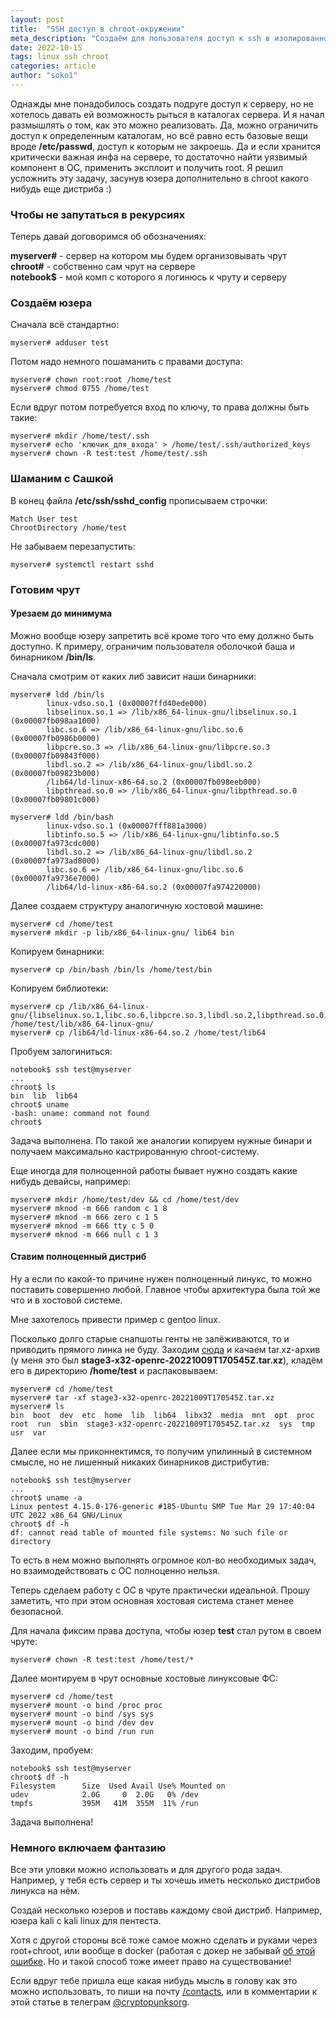```yaml
---
layout: post
title:  "SSH доступ в chroot-окружении"
meta_description: "Создаём для пользователя доступ к ssh в изолированном от основной системы chroot-окружении. Сначала максимально урезанный вариант, потом раскатим туда gentoo linux"
date: 2022-10-15
tags: linux ssh chroot 
categories: article
author: "soko1"
---
```


Однажды мне понадобилось создать подруге доступ к серверу, но не хотелось давать ей возможность рыться в каталогах сервера. 
И я начал размышлять о том, как это можно реализовать. Да, можно ограничить доступ к определенным каталогам, но всё равно есть базовые вещи вроде **/etc/passwd**, доступ к которым не закроешь. Да и если хранится критически важная инфа на сервере, то достаточно найти уязвимый компонент в ОС, применить эксплоит и получить root. Я решил усложнить эту задачу, засунув юзера дополнительно в chroot какого нибудь еще дистриба :)


### Чтобы не запутаться в рекурсиях

Теперь давай договоримся об обозначениях:

**myserver#** - сервер на котором мы будем организовывать чрут<br>
**chroot#** - собственно сам чрут на сервере<br>
**notebook$** - мой комп с которого я логинюсь к чруту и серверу<br>

### Создаём юзера 

Сначала всё стандартно:

```
myserver# adduser test
```

Потом надо немного пошаманить с правами доступа:

```
myserver# chown root:root /home/test
myserver# chmod 0755 /home/test
```

Если вдруг потом потребуется вход по ключу, то права должны быть такие:

```
myserver# mkdir /home/test/.ssh
myserver# echo 'ключик_для_входа' > /home/test/.ssh/authorized_keys
myserver# chown -R test:test /home/test/.ssh
```

### Шаманим с Сашкой

В конец файла **/etc/ssh/sshd_config** прописываем строчки:

```
Match User test
ChrootDirectory /home/test
```

Не забываем перезапустить:

```
myserver# systemctl restart sshd
```

### Готовим чрут

#### Урезаем до минимума

Можно вообще юзеру запретить всё кроме того что ему должно быть доступно. 
К примеру, ограничим пользователя оболочкой баша и бинарником **/bin/ls**.

Сначала смотрим от каких либ зависит наши бинарники:

```
myserver# ldd /bin/ls
        linux-vdso.so.1 (0x00007ffd40ede000)
        libselinux.so.1 => /lib/x86_64-linux-gnu/libselinux.so.1 (0x00007fb098aa1000)
        libc.so.6 => /lib/x86_64-linux-gnu/libc.so.6 (0x00007fb0986b0000)
        libpcre.so.3 => /lib/x86_64-linux-gnu/libpcre.so.3 (0x00007fb09843f000)
        libdl.so.2 => /lib/x86_64-linux-gnu/libdl.so.2 (0x00007fb09823b000)
        /lib64/ld-linux-x86-64.so.2 (0x00007fb098eeb000)
        libpthread.so.0 => /lib/x86_64-linux-gnu/libpthread.so.0 (0x00007fb09801c000)

myserver# ldd /bin/bash
        linux-vdso.so.1 (0x00007fff881a3000)
        libtinfo.so.5 => /lib/x86_64-linux-gnu/libtinfo.so.5 (0x00007fa973cdc000)
        libdl.so.2 => /lib/x86_64-linux-gnu/libdl.so.2 (0x00007fa973ad8000)
        libc.so.6 => /lib/x86_64-linux-gnu/libc.so.6 (0x00007fa9736e7000)
        /lib64/ld-linux-x86-64.so.2 (0x00007fa974220000)
```

Далее создаем структуру аналогичную хостовой машине:

```
myserver# cd /home/test
myserver# mkdir -p lib/x86_64-linux-gnu/ lib64 bin
```

Копируем бинарники:

```
myserver# cp /bin/bash /bin/ls /home/test/bin
```

Копируем библиотеки:

```
myserver# cp /lib/x86_64-linux-gnu/{libselinux.so.1,libc.so.6,libpcre.so.3,libdl.so.2,libpthread.so.0,libtinfo.so.5} /home/test/lib/x86_64-linux-gnu/
myserver# cp /lib64/ld-linux-x86-64.so.2 /home/test/lib64
```

Пробуем залогиниться:

```
notebook$ ssh test@myserver
...
chroot$ ls
bin  lib  lib64
chroot$ uname
-bash: uname: command not found
chroot$
```

Задача выполнена. По такой же аналогии копируем нужные бинари и получаем максимально кастрированную chroot-систему.

Еще иногда для полноценной работы бывает нужно создать какие нибудь девайсы, например:

```
myserver# mkdir /home/test/dev && cd /home/test/dev
myserver# mknod -m 666 random c 1 8
myserver# mknod -m 666 zero c 1 5
myserver# mknod -m 666 tty c 5 0
myserver# mknod -m 666 null c 1 3
```

#### Ставим полноценный дистриб

Ну а если по какой-то причине нужен полноценный линукс, то можно поставить совершенно любой. Главное чтобы архитектура была той же что и в хостовой системе.

Мне захотелось привести пример с gentoo linux. 

Посколько долго старые снапшоты генты не залёживаются, то и приводить прямого линка не буду. 
Заходим [сюда](https://mirror.ps.kz/gentoo/pub/releases/amd64/autobuilds/current-stage3-amd64-systemd/) и качаем tar.xz-архив (у меня это был **stage3-x32-openrc-20221009T170545Z.tar.xz**), кладём его в директорию **/home/test** и распаковываем:

```
myserver# cd /home/test
myserver# tar -xf stage3-x32-openrc-20221009T170545Z.tar.xz
myserver# ls
bin  boot  dev  etc  home  lib  lib64  libx32  media  mnt  opt  proc  root  run  sbin  stage3-x32-openrc-20221009T170545Z.tar.xz  sys  tmp  usr  var
```

Далее если мы приконнектимся, то получим упилинный в системном смысле, но не лишенный никаких бинарников дистрибутив:

```
notebook$ ssh test@myserver
...
chroot$ uname -a
Linux pentest 4.15.0-176-generic #185-Ubuntu SMP Tue Mar 29 17:40:04 UTC 2022 x86_64 GNU/Linux
chroot$ df -h
df: cannot read table of mounted file systems: No such file or directory
```

То есть в нем можно выполнять огромное кол-во необходимых задач, но взаимодействовать с ОС полноценно нельзя. 

Теперь сделаем работу с ОС в чруте практически идеальной. Прошу заметить, что при этом основная хостовая система станет менее безопасной.

Для начала фиксим права доступа, чтобы юзер **test** стал рутом в своем чруте:

```
myserver# chown -R test:test /home/test/*
```

Далее монтируем в чрут основные хостовые линуксовые ФС:

```
myserver# cd /home/test
myserver# mount -o bind /proc proc
myserver# mount -o bind /sys sys
myserver# mount -o bind /dev dev
myserver# mount -o bind /run run
```

Заходим, пробуем:

```
notebook$ ssh test@myserver
chroot$ df -h
Filesystem      Size  Used Avail Use% Mounted on
udev            2.0G     0  2.0G   0% /dev
tmpfs           395M   41M  355M  11% /run
```

Задача выполнена!

### Немного включаем фантазию

Все эти уловки можно использовать и для другого рода задач. Например, у тебя есть сервер и ты хочешь иметь несколько дистрибов линукса на нём.

Создай несколько юзеров и поставь каждому свой дистриб. Например, юзера kali с kali linux для пентеста. 

Хотя с другой стороны всё тоже самое можно сделать и руками через root+chroot, или вообще в  docker (работая с докер не забывай [об этой ошибке](https://cryptopunks.org/article/simple-docker-attack-example/). Но и такой способ тоже имеет право на существование!

Если вдруг тебе пришла еще какая нибудь мысль в голову как это можно использовать, то пиши на почту [/contacts](), или в комментарии к этой статье в телеграм [@cryptopunksorg](https://t.me/cryptopunksorg).
